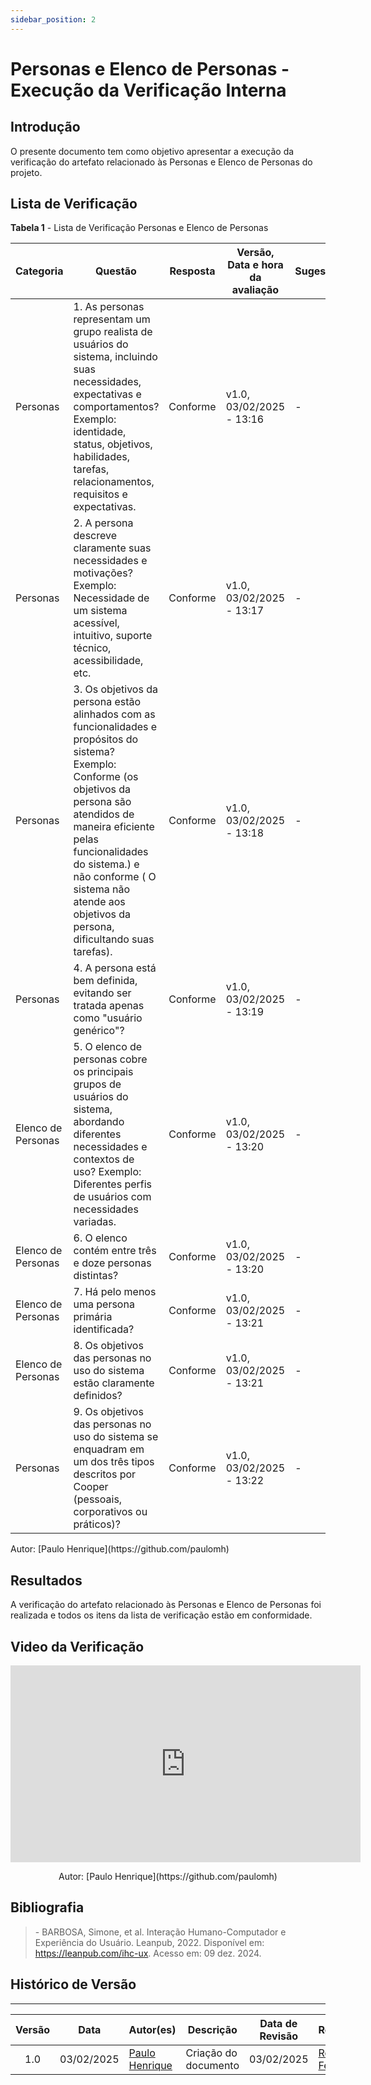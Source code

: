 ```yaml
---
sidebar_position: 2
---
```


# Personas e Elenco de Personas - Execução da Verificação Interna

## Introdução

O presente documento tem como objetivo apresentar a execução da verificação do artefato relacionado às Personas e Elenco de Personas do projeto.

## Lista de Verificação

<p style={{ textAlign: 'center', fontSize: '18px' }}><b>Tabela 1</b> - Lista de Verificação Personas e Elenco de Personas</p>

| Categoria | Questão | Resposta | Versão, Data e hora da avaliação | Sugestão | Observação |
|-----------|---------|----------|----------------------------------|-------|-----------|
| Personas | 1. As personas representam um grupo realista de usuários do sistema, incluindo suas necessidades, expectativas e comportamentos? Exemplo: identidade, status, objetivos, habilidades, tarefas, relacionamentos, requisitos e expectativas.|Conforme|v1.0, 03/02/2025 - 13:16|-|-|
| Personas |2. A persona descreve claramente suas necessidades e motivações? Exemplo: Necessidade de um sistema acessível, intuitivo, suporte técnico, acessibilidade, etc. |Conforme|v1.0, 03/02/2025 - 13:17|-|-|
| Personas | 3. Os objetivos da persona estão alinhados com as funcionalidades e propósitos do sistema? Exemplo: Conforme (os objetivos da persona são atendidos de maneira eficiente pelas funcionalidades do sistema.) e não conforme ( O sistema não atende aos objetivos da persona, dificultando suas tarefas). |Conforme|v1.0, 03/02/2025 - 13:18|-|-|
| Personas | 4. A persona está bem definida, evitando ser tratada apenas como "usuário genérico"?  |Conforme|v1.0, 03/02/2025 - 13:19|-|-|
| Elenco de Personas | 5. O elenco de personas cobre os principais grupos de usuários do sistema, abordando diferentes necessidades e contextos de uso? Exemplo: Diferentes perfis de usuários com necessidades variadas. |Conforme|v1.0, 03/02/2025 - 13:20|-|-|
| Elenco de Personas | 6. O elenco contém entre três e doze personas distintas? |Conforme|v1.0, 03/02/2025 - 13:20|-|-|
|  Elenco de Personas | 7. Há pelo menos uma persona primária identificada? |Conforme|v1.0, 03/02/2025 - 13:21|-|-|
| Elenco de Personas | 8. Os objetivos das personas no uso do sistema estão claramente definidos?|Conforme|v1.0, 03/02/2025 - 13:21|-|-|
| Personas | 9. Os objetivos das personas no uso do sistema se enquadram em um dos três tipos descritos por Cooper (pessoais, corporativos ou práticos)? |Conforme|v1.0, 03/02/2025 - 13:22|-|-|


<p style={{ textAlign: 'center', fontSize: '17px' }}>Autor: [Paulo Henrique](https://github.com/paulomh) </p>

## Resultados

A verificação do artefato relacionado às Personas e Elenco de Personas foi realizada e todos os itens da lista de verificação estão em conformidade.

## Video da Verificação

<center>

<iframe width="560" height="315" src="https://www.youtube.com/embed/-5eIbyToU5A?si=_X3P2y75wCWScvwH" title="YouTube video player" frameborder="0" allow="accelerometer; autoplay; clipboard-write; encrypted-media; gyroscope; picture-in-picture; web-share" referrerpolicy="strict-origin-when-cross-origin" allowfullscreen></iframe>

<p style={{ textAlign: 'center', fontSize: '17px' }}>Autor: [Paulo Henrique](https://github.com/paulomh) </p>

</center>


## Bibliografia

> \- BARBOSA, Simone, et al. Interação Humano-Computador e Experiência do Usuário. Leanpub, 2022. Disponível em: https://leanpub.com/ihc-ux. Acesso em: 09 dez. 2024.


## Histórico de Versão
---
| Versão | Data | Autor(es) | Descrição | Data de Revisão | Revisor(es) |
|:---:|:---:|---|---|:---:|---|
| 1.0 | 03/02/2025 | [Paulo Henrique](https://github.com/paulomh) | Criação do documento | 03/02/2025 | [Rodrigo Ferreira](https://github.com/rodwendrel)|